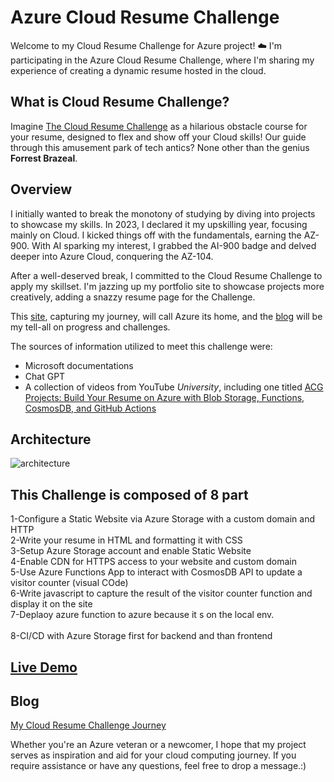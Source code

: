 # Azure Cloud Resume Challenge

Welcome to my Cloud Resume Challenge for Azure project! ☁️
I'm participating in the Azure Cloud Resume Challenge, where I'm sharing my experience of creating
a dynamic resume hosted in the cloud.

## What is Cloud Resume Challenge?

Imagine [The Cloud Resume Challenge](https://cloudresumechallenge.dev/) as a hilarious obstacle course for your resume, designed to flex and show off your Cloud skills! Our guide through this amusement park of tech antics? None other than the genius **Forrest Brazeal**.

## Overview

I initially wanted to break the monotony of studying by diving into projects to showcase my skills. In 2023, I declared it my upskilling year, focusing mainly on Cloud. I kicked things off with the fundamentals, earning the AZ-900. With AI sparking my interest, I grabbed the AI-900 badge and delved deeper into Azure Cloud, conquering the AZ-104.

After a well-deserved break, I committed to the Cloud Resume Challenge to apply my skillset. I'm jazzing up my portfolio site to showcase projects more creatively, adding a snazzy resume page for the Challenge.

This [site](https://kamallamarti.com/), capturing my journey, will call Azure its home, and the [blog](https://cloudresumechallenge.dev/) will be my tell-all on progress and challenges.


The sources of information utilized to meet this challenge were:

- Microsoft documentations 
- Chat GPT
- A collection of videos from YouTube *University*, including one titled [ACG Projects: Build Your Resume on Azure with Blob Storage, Functions, CosmosDB, and GitHub Actions](https://youtu.be/ieYrBWmkfno?si=wf3mU-RwmzEosM97)

## Architecture

![architecture](https://github.com/kamallamarti/Cloud-Resume-Challenge-Azure/assets/117119406/4437011f-4bb4-4a67-90e2-d7b1ac894353)


## This Challenge is composed of 8 part

1-Configure a Static Website via Azure Storage with a custom domain and HTTP<br>
2-Write your resume in HTML and formatting it with CSS<br>
3-Setup Azure Storage account and enable Static Website<br>
4-Enable CDN for HTTPS access to your website and custom domain<br>
5-Use Azure Functions App to interact with CosmosDB API to update a visitor counter (visual COde)<br>
6-Write javascript to capture the result of the visitor counter function and display it on the site<br>
7-Deplaoy azure function to azure because it s on the local env.<br>    
8-CI/CD with Azure Storage first for backend and than frontend<br>

## [Live Demo](http://www.kamallamarti.com)


## Blog

[My Cloud Resume Challenge Journey](https://medium.com/@kamal.lamarti/challenge-my-cloud-resume-azure-version-e2dbdf4e6620)


Whether you're an Azure veteran or a newcomer, I hope that my project serves as inspiration and aid for your cloud computing journey.
If you require assistance or have any questions, feel free to drop a message.:) 
